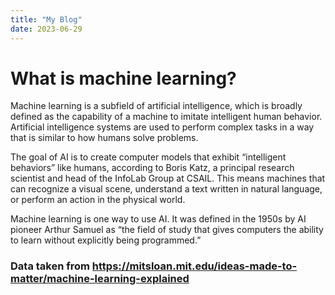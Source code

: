 ```yaml
---
title: "My Blog"
date: 2023-06-29
---
```

# What is machine learning?
Machine learning is a subfield of artificial intelligence, 
which is broadly defined as the capability of a machine to imitate intelligent human behavior. 
Artificial intelligence systems are used to perform complex tasks in a way that is similar to how humans solve problems.

The goal of AI is to create computer models that exhibit
“intelligent behaviors” like humans, according to Boris Katz, 
a principal research scientist and head of the InfoLab Group at CSAIL. 
This means machines that can recognize a visual scene, understand a text written in natural language, 
or perform an action in the physical world.

Machine learning is one way to use AI. 
It was defined in the 1950s by AI pioneer Arthur Samuel as “the field of study that gives computers the ability to learn without explicitly being programmed.”
### Data taken from https://mitsloan.mit.edu/ideas-made-to-matter/machine-learning-explained
